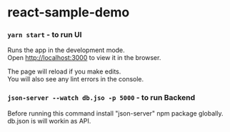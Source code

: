 # react-sample-demo

### `yarn start` -  to run UI

Runs the app in the development mode.\
Open [http://localhost:3000](http://localhost:3000) to view it in the browser.

The page will reload if you make edits.\
You will also see any lint errors in the console.

### `json-server --watch db.jso -p 5000` - to run Backend

Before running this command install "json-server" npm package globally.
db.json is will workin as API.
